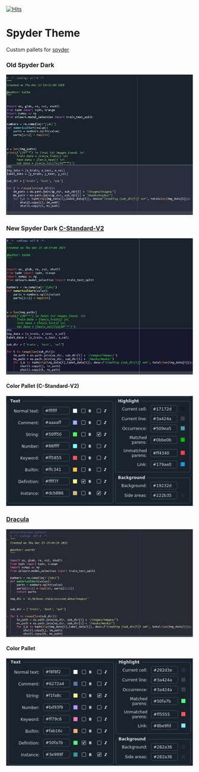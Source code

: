[![Hits](https://hits.seeyoufarm.com/api/count/incr/badge.svg?url=https%3A%2F%2Fgithub.com%2FMr-TalhaIlyas%2FSpyder&count_bg=%2379C83D&title_bg=%23555555&icon=&icon_color=%23E7E7E7&title=hits&edge_flat=false)](https://hits.seeyoufarm.com)

# Spyder Theme

Custom pallets for [spyder](https://www.spyder-ide.org/)

### Old Spyder Dark
![alt text](https://github.com/Mr-TalhaIlyas/Spyder/blob/main/screens/img1.png)

### New Spyder Dark [C-Standard-V2](https://github.com/spyder-ide/spyder/issues/8284)

![alt text](https://github.com/Mr-TalhaIlyas/Spyder/blob/main/screens/img2.png)

#### Color Pallet (C-Standard-V2)

![alt text](https://github.com/Mr-TalhaIlyas/Spyder/blob/main/screens/img3.png)

### [Dracula](https://github.com/dracula)

![alt text](https://github.com/Mr-TalhaIlyas/Spyder/blob/main/screens/img5.png)

#### Color Pallet

![alt text](https://github.com/Mr-TalhaIlyas/Spyder/blob/main/screens/img4.png)
